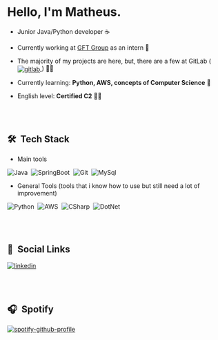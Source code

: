 <h1 align="left">Hello, I'm Matheus.</h1>

- Junior Java/Python developer ☕

- Currently working at [GFT Group](https://www.gft.com) as an intern 💼

- The majority of my projects are here, but, there are a few at GitLab (<a href="https://gitlab.com/Theusaopia" target="_blank"> <img align="center" src="https://img.shields.io/badge/-Gitlab-05122A?style=flat&logo=gitlab" alt="gitlab"/>
</a>) 👩‍💻

- Currently learning: **Python, AWS, concepts of Computer Science** 📘

- English level: **Certified C2** 💂‍♂️

<br><br>

## 🛠 &nbsp;Tech Stack

- Main tools

![Java](https://img.shields.io/badge/-Java-05122A?style=flat&logo=java)&nbsp;
![SpringBoot](https://img.shields.io/badge/-Spring-05122A?style=flat&logo=spring)&nbsp;
![Git](https://img.shields.io/badge/-Git-05122A?style=flat&logo=git)&nbsp;
![MySql](https://img.shields.io/badge/-MySQL-05122A?style=flat&logo=MySQL)&nbsp;

- General Tools (tools that i know how to use but still need a lot of improvement)

![Python](https://img.shields.io/badge/-Python-05122A?style=flat&logo=python)&nbsp;
![AWS](https://img.shields.io/badge/-AWS-05122A?style=flat&logo=amazon-aws)&nbsp;
![CSharp](https://img.shields.io/badge/-CSharp-05122A?style=flat&logo=csharp)&nbsp;
![DotNet](https://img.shields.io/badge/-DotNet-05122A?style=flat&logo=.net)&nbsp;


<br><br>

## 📢 &nbsp;Social Links

<a href="https://www.linkedin.com/in/matheus-dias-n98/" target="_blank">
  <img align="center" src="https://img.shields.io/badge/-Linkedin-05122A?style=flat&logo=linkedin" alt="linkedin"/>
</a>
</p>

<br><br>

## 🎧 &nbsp;Spotify

[![spotify-github-profile](https://spotify-github-profile.vercel.app/api/view?uid=12174485439&cover_image=true&theme=default&bar_color=53b14f&bar_color_cover=true)](https://spotify-github-profile.vercel.app/api/view?uid=12174485439&redirect=true)
